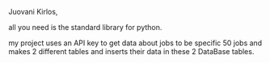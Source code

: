 Juovani Kirlos, 

all you need is the standard library for python.

my project uses an API key to get data about jobs 
to be specific 50 jobs and makes 2 different tables
and inserts their data in these 2 DataBase tables.


